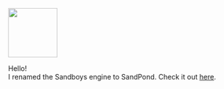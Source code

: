 <img height="100" src="http://todepond.com/IMG/RibbitTode.png">

Hello!<br>
I renamed the Sandboys engine to SandPond. Check it out [here](https://github.com/l2wilson94/SandPond).
